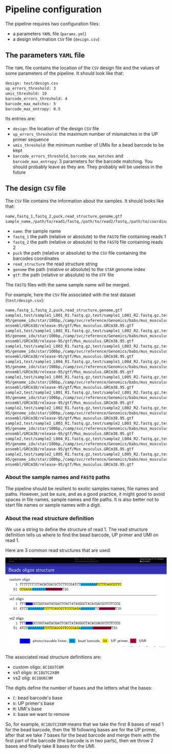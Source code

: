 
# Pipeline configuration

The pipeline requires two configuration files:

 * a parameters `YAML` file (`params.yml`)
 * a design information `CSV` file (`design.csv`)

## The parameters `YAML` file

The `YAML` file contains the location of the `CSV` design file and the values of some parameters of the pipeline.
It should look like that:

```
design: test/design.csv
up_errors_threshold: 3
umis_threshold: 10
barcode_errors_threshold: 4
barcode_max_matches: 5
barcode_max_entropy: 0.5
```

Its entries are:

 * `design`: the location of the design `CSV` file
 * `up_errors_threshold`: the maximum number of mismatches in the UP primer sequence
 * `umis_threshold`: the minimum number of UMIs for a bead barcode to be kept
 * `barcode_errors_threshold`, `barcode_max_matches` and `barcode_max_entropy`: 3 parameters for the barcode matching. You should probably leave as they are. They probably will be useless in the future

## The design `CSV` file

The `CSV` file contains the information about the samples.
It should looks like that:

```
name,fastq_1,fastq_2,puck,read_structure,genome,gtf
sample_name,/path/to/read1/fastq,/path/to/read2/fastq,/path/to/coordinates/csv,read_structure_string,/path/to/STAR/index,/path/to/gtf
```

 * `name`: the sample name
 * `fastq_1` the path (relative or absolute) to the `FASTQ` file containing reads 1
 * `fastq_2` the path (relative or absolute) to the `FASTQ` file containing reads 2
 * `puck` the path (relative or absolute) to the `CSV` file containing the barcodes coordinates
 * `read_structure` the read structure string
 *  `genome` the path (relative or absolute) to the `STAR` genome index
 *  `gtf`: the path (relative or absolute) to the `GTF` file

The `FASTQ` files with the same sample name will be merged.

For example, here the `CSV` file associated with the test dataset (`test/design.csv`):

```
name,fastq_1,fastq_2,puck,read_structure,genome,gtf
sample1,test/sample1_L001_R1.fastq.gz,test/sample1_L001_R2.fastq.gz,test/puck1.csv,8C18U7C2X8M,/camp/svc/reference/Genomics/babs/mus_musculus/ensembl/GRCm38/release-95/genome_idx/star/100bp,/camp/svc/reference/Genomics/babs/mus_musculus/
ensembl/GRCm38/release-95/gtf/Mus_musculus.GRCm38.95.gtf
sample1,test/sample1_L002_R1.fastq.gz,test/sample1_L002_R2.fastq.gz,test/puck1.csv,8C18U7C2X8M,/camp/svc/reference/Genomics/babs/mus_musculus/ensembl/GRCm38/release-95/genome_idx/star/100bp,/camp/svc/reference/Genomics/babs/mus_musculus/
ensembl/GRCm38/release-95/gtf/Mus_musculus.GRCm38.95.gtf
sample1,test/sample1_L003_R1.fastq.gz,test/sample1_L003_R2.fastq.gz,test/puck1.csv,8C18U7C2X8M,/camp/svc/reference/Genomics/babs/mus_musculus/ensembl/GRCm38/release-95/genome_idx/star/100bp,/camp/svc/reference/Genomics/babs/mus_musculus/
ensembl/GRCm38/release-95/gtf/Mus_musculus.GRCm38.95.gtf
sample1,test/sample1_L004_R1.fastq.gz,test/sample1_L004_R2.fastq.gz,test/puck1.csv,8C18U7C2X8M,/camp/svc/reference/Genomics/babs/mus_musculus/ensembl/GRCm38/release-95/genome_idx/star/100bp,/camp/svc/reference/Genomics/babs/mus_musculus/
ensembl/GRCm38/release-95/gtf/Mus_musculus.GRCm38.95.gtf
sample1,test/sample1_L005_R1.fastq.gz,test/sample1_L005_R2.fastq.gz,test/puck1.csv,8C18U7C2X8M,/camp/svc/reference/Genomics/babs/mus_musculus/ensembl/GRCm38/release-95/genome_idx/star/100bp,/camp/svc/reference/Genomics/babs/mus_musculus/
ensembl/GRCm38/release-95/gtf/Mus_musculus.GRCm38.95.gtf
sample2,test/sample2_L001_R1.fastq.gz,test/sample2_L001_R2.fastq.gz,test/puck2.csv,8C18U7C2X8M,/camp/svc/reference/Genomics/babs/mus_musculus/ensembl/GRCm38/release-95/genome_idx/star/100bp,/camp/svc/reference/Genomics/babs/mus_musculus/
ensembl/GRCm38/release-95/gtf/Mus_musculus.GRCm38.95.gtf
sample2,test/sample2_L002_R1.fastq.gz,test/sample2_L002_R2.fastq.gz,test/puck2.csv,8C18U7C2X8M,/camp/svc/reference/Genomics/babs/mus_musculus/ensembl/GRCm38/release-95/genome_idx/star/100bp,/camp/svc/reference/Genomics/babs/mus_musculus/
ensembl/GRCm38/release-95/gtf/Mus_musculus.GRCm38.95.gtf
sample2,test/sample2_L003_R1.fastq.gz,test/sample2_L003_R2.fastq.gz,test/puck2.csv,8C18U7C2X8M,/camp/svc/reference/Genomics/babs/mus_musculus/ensembl/GRCm38/release-95/genome_idx/star/100bp,/camp/svc/reference/Genomics/babs/mus_musculus/
ensembl/GRCm38/release-95/gtf/Mus_musculus.GRCm38.95.gtf
sample2,test/sample2_L004_R1.fastq.gz,test/sample2_L004_R2.fastq.gz,test/puck2.csv,8C18U7C2X8M,/camp/svc/reference/Genomics/babs/mus_musculus/ensembl/GRCm38/release-95/genome_idx/star/100bp,/camp/svc/reference/Genomics/babs/mus_musculus/
ensembl/GRCm38/release-95/gtf/Mus_musculus.GRCm38.95.gtf
sample2,test/sample2_L005_R1.fastq.gz,test/sample2_L005_R2.fastq.gz,test/puck2.csv,8C18U7C2X8M,/camp/svc/reference/Genomics/babs/mus_musculus/ensembl/GRCm38/release-95/genome_idx/star/100bp,/camp/svc/reference/Genomics/babs/mus_musculus/
ensembl/GRCm38/release-95/gtf/Mus_musculus.GRCm38.95.gtf
```

### About the sample names and `FASTQ` paths

The pipeline should be resilient to exotic samples names, file names and paths.
However, just be sure, and as a good practice, it might good to avoid spaces in file names, sample names and file paths.
It is also better not to start file names or sample names with a digit.

### About the read structure definition

We use a string to define the structure of read 1.
The read structure definition tells us where to find the bead barcode, UP primer and UMI on read 1.

Here are 3 common read structures that are used:

![Oligos](oligos.png)

The associated read structure definitions are:

 * custom oligo: `8C18U7C8M`
 * vs1 oligo: `8C18U7C2X8M`
 * vs2 olig: `8C18U6C9M`

The digits define the number of bases and the letters what the bases:

 * `C`: bead barcode's base
 * `U`: UP primer's base
 * `M`: UMI's base
 * `X`: base we want to remove

So, for example, `8C18U7C2X8M` means that we take the first 8 bases of read 1 for the bead barcode, then the 18 following bases are for the UP primer, after that we take 7 bases for the bead barcode and merge them with the first part of the barcode (the barcode is in two parts), then we throw 2 bases and finally take 8 bases for the UMI.


